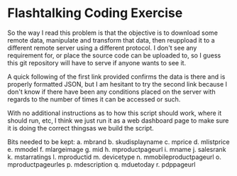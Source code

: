# Flashtalking Coding Exercise

So the way I read this problem is that the objective is to download some remote data,  manipulate and transform that data, then reuppload it to a different remote server using a different protocol. I don't see any requirement for, or place the source code can be uploaded to, so I guess this git repository will have to serve if anyone wants to see it.

A quick following of the first link provided confirms the data is there and is properly formatted JSON, but I am hesitant to try the second link because I don't know if there have been any conditions placed on the server with regards to the number of times it can be accessed or such.

With no additional instructions as to how this script should work, where it should run, etc, I think we just run it as a web dashboard page to make sure it is doing the correct thingsas we build the script.

Bits needed to be kept:
a. mbrand
b. skudisplayname
c. mprice
d. mlistprice
e. mmodel
f. mlargeimage
g. mid
h. mproductpageurl
i. mname
j. salesrank
k. mstarratings
l. mproductid
m. devicetype
n. mmobileproductpageurl
o. mproductpageurles
p. mdescription
q. mduetoday
r. pdppageurl
